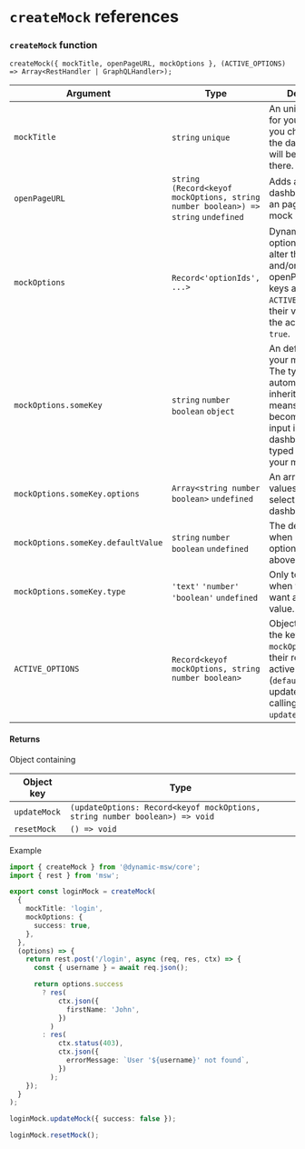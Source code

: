 # `createMock` references

### `createMock` function

`createMock({ mockTitle, openPageURL, mockOptions }, (ACTIVE_OPTIONS) => Array<RestHandler | GraphQLHandler>);`

| Argument                           | Type                                                                                | Description                                                                                                                                                                       |
| ---------------------------------- | ----------------------------------------------------------------------------------- | --------------------------------------------------------------------------------------------------------------------------------------------------------------------------------- |
| `mockTitle`                        | `string` `unique`                                                                   | An unique identifier for your mock. If you choose to use the dashboard, this will be used as title there.                                                                         |
| `openPageURL`                      | `string` `(Record<keyof mockOptions, string number boolean>) => string` `undefined` | Adds an link to the dashboard to open an page where the mock can be tested                                                                                                        |
| `mockOptions`                      | `Record<'optionIds', ...>`                                                          | Dynamic mock options used to alter the response and/or openPageURL. The keys are used in `ACTIVE_OPTIONS` and their value will be the active value e.g. `true`.                   |
| `mockOptions.someKey`              | `string` `number` `boolean` `object`                                                | An default value for your mock option. The type is automatically inherited. That means a string will become an string input in the dashboard and typed as such in your mock code. |
| `mockOptions.someKey.options`      | `Array<string number boolean>` `undefined`                                          | An array of possible values. Shown as select input in the dashboard.                                                                                                              |
| `mockOptions.someKey.defaultValue` | `string` `number` `boolean` `undefined`                                             | The default value when using select options as shown above.                                                                                                                       |
| `mockOptions.someKey.type`         | `'text'` `'number'` `'boolean'` `undefined`                                         | Only to be used when you don't want a default value.                                                                                                                              |
| `ACTIVE_OPTIONS`                   | `Record<keyof mockOptions, string number boolean>`                                  | Object containing the keys from `mockOptions` and their respective active value (`defaultValue` or an updated value after calling `updateOptions(...)`)                           |

#### Returns

Object containing

| Object key   | Type                                                                        |
| ------------ | --------------------------------------------------------------------------- |
| `updateMock` | `(updateOptions: Record<keyof mockOptions, string number boolean>) => void` |
| `resetMock`  | `() => void`                                                                |

Example

```ts
import { createMock } from '@dynamic-msw/core';
import { rest } from 'msw';

export const loginMock = createMock(
  {
    mockTitle: 'login',
    mockOptions: {
      success: true,
    },
  },
  (options) => {
    return rest.post('/login', async (req, res, ctx) => {
      const { username } = await req.json();

      return options.success
        ? res(
            ctx.json({
              firstName: 'John',
            })
          )
        : res(
            ctx.status(403),
            ctx.json({
              errorMessage: `User '${username}' not found`,
            })
          );
    });
  }
);

loginMock.updateMock({ success: false });

loginMock.resetMock();
```
